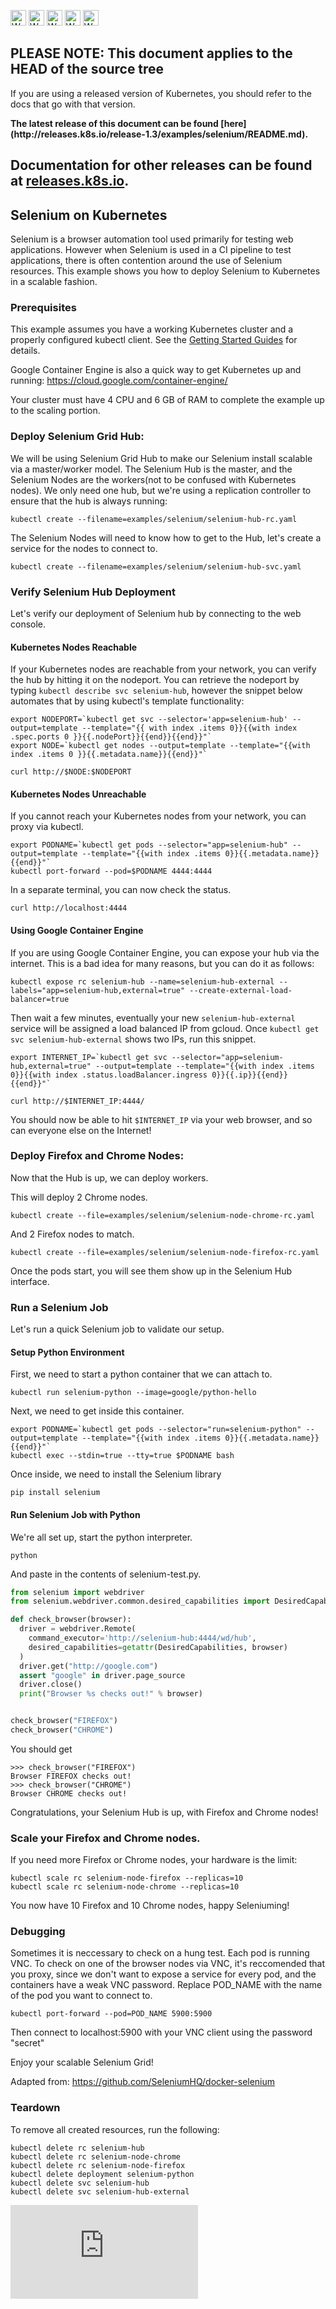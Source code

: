 <!-- BEGIN MUNGE: UNVERSIONED_WARNING -->

<!-- BEGIN STRIP_FOR_RELEASE -->

<img src="http://kubernetes.io/img/warning.png" alt="WARNING"
     width="25" height="25">
<img src="http://kubernetes.io/img/warning.png" alt="WARNING"
     width="25" height="25">
<img src="http://kubernetes.io/img/warning.png" alt="WARNING"
     width="25" height="25">
<img src="http://kubernetes.io/img/warning.png" alt="WARNING"
     width="25" height="25">
<img src="http://kubernetes.io/img/warning.png" alt="WARNING"
     width="25" height="25">

<h2>PLEASE NOTE: This document applies to the HEAD of the source tree</h2>

If you are using a released version of Kubernetes, you should
refer to the docs that go with that version.

<!-- TAG RELEASE_LINK, added by the munger automatically -->
<strong>
The latest release of this document can be found
[here](http://releases.k8s.io/release-1.3/examples/selenium/README.md).

Documentation for other releases can be found at
[releases.k8s.io](http://releases.k8s.io).
</strong>
--

<!-- END STRIP_FOR_RELEASE -->

<!-- END MUNGE: UNVERSIONED_WARNING -->

## Selenium on Kubernetes

Selenium is a browser automation tool used primarily for testing web applications. However when Selenium is used in a CI pipeline to test applications, there is often contention around the use of Selenium resources. This example shows you how to deploy Selenium to Kubernetes in a scalable fashion.

### Prerequisites

This example assumes you have a working Kubernetes cluster and a properly configured kubectl client. See the [Getting Started Guides](../../docs/getting-started-guides/) for details.

Google Container Engine is also a quick way to get Kubernetes up and running: https://cloud.google.com/container-engine/

Your cluster must have 4 CPU and 6 GB of RAM to complete the example up to the scaling portion.

### Deploy Selenium Grid Hub:

We will be using Selenium Grid Hub to make our Selenium install scalable via a master/worker model. The Selenium Hub is the master, and the Selenium Nodes are the workers(not to be confused with Kubernetes nodes). We only need one hub, but we're using a replication controller to ensure that the hub is always running:

```console
kubectl create --filename=examples/selenium/selenium-hub-rc.yaml
```

The Selenium Nodes will need to know how to get to the Hub, let's create a service for the nodes to connect to.

```console
kubectl create --filename=examples/selenium/selenium-hub-svc.yaml
```

### Verify Selenium Hub Deployment

Let's verify our deployment of Selenium hub by connecting to the web console.

#### Kubernetes Nodes Reachable

If your Kubernetes nodes are reachable from your network, you can verify the hub by hitting it on the nodeport. You can retrieve the nodeport by typing `kubectl describe svc selenium-hub`, however the snippet below automates that by using kubectl's template functionality:

```console
export NODEPORT=`kubectl get svc --selector='app=selenium-hub' --output=template --template="{{ with index .items 0}}{{with index .spec.ports 0 }}{{.nodePort}}{{end}}{{end}}"`
export NODE=`kubectl get nodes --output=template --template="{{with index .items 0 }}{{.metadata.name}}{{end}}"`

curl http://$NODE:$NODEPORT
```

#### Kubernetes Nodes Unreachable

If you cannot reach your Kubernetes nodes from your network, you can proxy via kubectl.

```console
export PODNAME=`kubectl get pods --selector="app=selenium-hub" --output=template --template="{{with index .items 0}}{{.metadata.name}}{{end}}"`
kubectl port-forward --pod=$PODNAME 4444:4444
```

In a separate terminal, you can now check the status.

```console
curl http://localhost:4444
```

#### Using Google Container Engine

If you are using Google Container Engine, you can expose your hub via the internet. This is a bad idea for many reasons, but you can do it as follows:

```console
kubectl expose rc selenium-hub --name=selenium-hub-external --labels="app=selenium-hub,external=true" --create-external-load-balancer=true
```

Then wait a few minutes, eventually your new `selenium-hub-external` service will be assigned a load balanced IP from gcloud. Once `kubectl get svc selenium-hub-external` shows two IPs, run this snippet.

```console
export INTERNET_IP=`kubectl get svc --selector="app=selenium-hub,external=true" --output=template --template="{{with index .items 0}}{{with index .status.loadBalancer.ingress 0}}{{.ip}}{{end}}{{end}}"`

curl http://$INTERNET_IP:4444/
```

You should now be able to hit `$INTERNET_IP` via your web browser, and so can everyone else on the Internet!

### Deploy Firefox and Chrome Nodes:

Now that the Hub is up, we can deploy workers.

This will deploy 2 Chrome nodes.

```console
kubectl create --file=examples/selenium/selenium-node-chrome-rc.yaml
```

And 2 Firefox nodes to match.

```console
kubectl create --file=examples/selenium/selenium-node-firefox-rc.yaml
```

Once the pods start, you will see them show up in the Selenium Hub interface.

### Run a Selenium Job

Let's run a quick Selenium job to validate our setup.

#### Setup Python Environment

First, we need to start a python container that we can attach to.

```console
kubectl run selenium-python --image=google/python-hello
```

Next, we need to get inside this container.

```console
export PODNAME=`kubectl get pods --selector="run=selenium-python" --output=template --template="{{with index .items 0}}{{.metadata.name}}{{end}}"`
kubectl exec --stdin=true --tty=true $PODNAME bash
```

Once inside, we need to install the Selenium library

```console
pip install selenium
```

#### Run Selenium Job with Python

We're all set up, start the python interpreter.

```console
python
```

And paste in the contents of selenium-test.py.

```python
from selenium import webdriver
from selenium.webdriver.common.desired_capabilities import DesiredCapabilities

def check_browser(browser):
  driver = webdriver.Remote(
    command_executor='http://selenium-hub:4444/wd/hub',
    desired_capabilities=getattr(DesiredCapabilities, browser)
  )
  driver.get("http://google.com")
  assert "google" in driver.page_source
  driver.close()
  print("Browser %s checks out!" % browser)


check_browser("FIREFOX")
check_browser("CHROME")
```

You should get

```
>>> check_browser("FIREFOX")
Browser FIREFOX checks out!
>>> check_browser("CHROME")
Browser CHROME checks out!
```

Congratulations, your Selenium Hub is up, with Firefox and Chrome nodes!

### Scale your Firefox and Chrome nodes.

If you need more Firefox or Chrome nodes, your hardware is the limit:

```console
kubectl scale rc selenium-node-firefox --replicas=10
kubectl scale rc selenium-node-chrome --replicas=10
```

You now have 10 Firefox and 10 Chrome nodes, happy Seleniuming!

### Debugging

Sometimes it is neccessary to check on a hung test. Each pod is running VNC. To check on one of the browser nodes via VNC, it's reccomended that you proxy, since we don't want to expose a service for every pod, and the containers have a weak VNC password. Replace POD_NAME with the name of the pod you want to connect to.

```console
kubectl port-forward --pod=POD_NAME 5900:5900
```

Then connect to localhost:5900 with your VNC client using the password "secret"

Enjoy your scalable Selenium Grid!

Adapted from: https://github.com/SeleniumHQ/docker-selenium

### Teardown

To remove all created resources, run the following:

```console
kubectl delete rc selenium-hub
kubectl delete rc selenium-node-chrome
kubectl delete rc selenium-node-firefox
kubectl delete deployment selenium-python
kubectl delete svc selenium-hub
kubectl delete svc selenium-hub-external
```


<!-- BEGIN MUNGE: GENERATED_ANALYTICS -->
[![Analytics](https://kubernetes-site.appspot.com/UA-36037335-10/GitHub/examples/selenium/README.md?pixel)]()
<!-- END MUNGE: GENERATED_ANALYTICS -->
